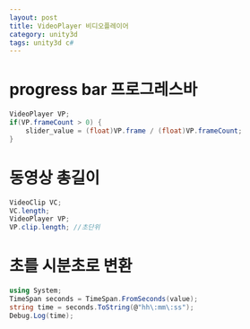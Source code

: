 ```yaml
---
layout: post
title: VideoPlayer 비디오플레이어
category: unity3d
tags: unity3d c#
---
```


# progress bar 프로그레스바
```c#
VideoPlayer VP;
if(VP.frameCount > 0) { 
    slider_value = (float)VP.frame / (float)VP.frameCount;
}
```

# 동영상 총길이
```c#
VideoClip VC;
VC.length;
VideoPlayer VP;
VP.clip.length; //초단위
```

# 초를 시분초로 변환

```c#
using System;
TimeSpan seconds = TimeSpan.FromSeconds(value);
string time = seconds.ToString(@"hh\:mm\:ss");
Debug.Log(time);
```